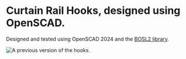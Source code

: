 # Curtain Rail Hooks, designed using OpenSCAD.

Designed and tested using OpenSCAD 2024 and the [BOSL2 library](https://github.com/BelfrySCAD/BOSL2).

![A previous version of the hooks.](https://i.imgur.com/WgKgjbW.jpeg)
